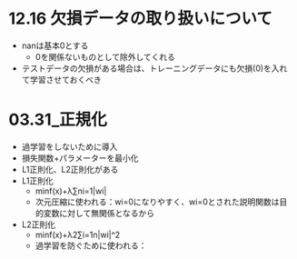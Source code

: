 # 12.16 欠損データの取り扱いについて

- nanは基本0とする
  - 0を関係ないものとして除外してくれる
- テストデータの欠損がある場合は、トレーニングデータにも欠損(0)を入れて学習させておくべき



#  03.31_正規化

- 過学習をしないために導入
- 損失関数+パラメーターを最小化
- L1正則化、L2正則化がある
- L1正則化
  - minf(x)+λ∑ni=1|wi|
  - 次元圧縮に使われる：wi=0になりやすく、wi=0とされた説明関数は目的変数に対して無関係となるから
- L2正則化
  - minf(x)+λ2∑i=1n|wi|^2
  - 過学習を防ぐために使われる：

